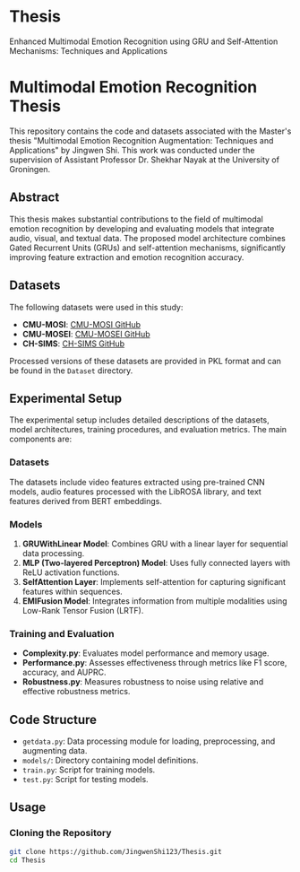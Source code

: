 # Thesis
Enhanced Multimodal Emotion Recognition using GRU and Self-Attention Mechanisms: Techniques and Applications

# Multimodal Emotion Recognition Thesis

This repository contains the code and datasets associated with the Master's thesis "Multimodal Emotion Recognition Augmentation: Techniques and Applications" by Jingwen Shi. This work was conducted under the supervision of Assistant Professor Dr. Shekhar Nayak at the University of Groningen.

## Abstract

This thesis makes substantial contributions to the field of multimodal emotion recognition by developing and evaluating models that integrate audio, visual, and textual data. The proposed model architecture combines Gated Recurrent Units (GRUs) and self-attention mechanisms, significantly improving feature extraction and emotion recognition accuracy.

## Datasets

The following datasets were used in this study:

- **CMU-MOSI**: [CMU-MOSI GitHub](http://multicomp.cs.cmu.edu/resources/cmu-mosi-dataset/)
- **CMU-MOSEI**: [CMU-MOSEI GitHub](http://multicomp.cs.cmu.edu/resources/cmu-mosei-dataset/)
- **CH-SIMS**: [CH-SIMS GitHub](https://aclanthology.org/2020.acl-main.343/)

Processed versions of these datasets are provided in PKL format and can be found in the `Dataset` directory.

## Experimental Setup

The experimental setup includes detailed descriptions of the datasets, model architectures, training procedures, and evaluation metrics. The main components are:

### Datasets

The datasets include video features extracted using pre-trained CNN models, audio features processed with the LibROSA library, and text features derived from BERT embeddings.

### Models

1. **GRUWithLinear Model**: Combines GRU with a linear layer for sequential data processing.
2. **MLP (Two-layered Perceptron) Model**: Uses fully connected layers with ReLU activation functions.
3. **SelfAttention Layer**: Implements self-attention for capturing significant features within sequences.
4. **EMIFusion Model**: Integrates information from multiple modalities using Low-Rank Tensor Fusion (LRTF).

### Training and Evaluation

- **Complexity.py**: Evaluates model performance and memory usage.
- **Performance.py**: Assesses effectiveness through metrics like F1 score, accuracy, and AUPRC.
- **Robustness.py**: Measures robustness to noise using relative and effective robustness metrics.

## Code Structure

- `getdata.py`: Data processing module for loading, preprocessing, and augmenting data.
- `models/`: Directory containing model definitions.
- `train.py`: Script for training models.
- `test.py`: Script for testing models.

## Usage

### Cloning the Repository

```bash
git clone https://github.com/JingwenShi123/Thesis.git
cd Thesis
